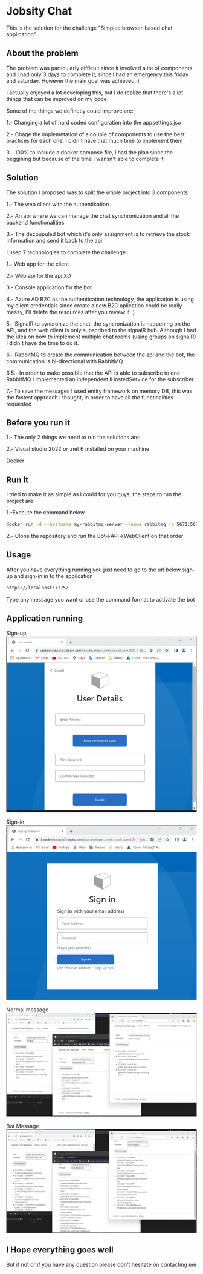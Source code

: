 # Jobsity Chat

This is the solution for the challenge "Simplee browser-based chat application".

## About the problem

The problem was particularly difficult since it involved a lot of components and I had only 3 days to complete it, since I had an emergency this friday and saturday. However the main goal was achieved :) 

I actually enjoyed a lot developing this, but I do realize that there's a lot things that can be improved on my code 

Some of the things we definetly could improve are:

1.- Changing a lot of hard coded configuration into the appsettings.jso

2.- Chage the implemetation of a couple of components to use the best practices for each one, I didn't have that much time to implement them

3.- 100% to include a docker compose file, I had the plan since the beggining but because of the time I wansn't able to complete it

## Solution
The solution I proposed was to split the whole project into 3 components 

1.- The web client with the authentication 

2.- An api where we can manage the chat synchronization and all the backend functionalities

3.- The decoupuled bot which it's only assignment is to retrieve the stock information and send it back to the api

I used 7 technologies to complete the challenge:

1.- Web app for the client

2.- Web api for the api XD

3.- Console application for the bot

4.- Azure AD B2C as the authentication technology, the application is using my client credentials since create a new B2C aplication could be really messy, I'll delete the resources after you review it :)

5.- SignalR to syncronize the chat, the syncronization is happening on the API, and the web client is only subscribed to the signalR hub. Although I had the idea on how to implement multiple chat rooms (using groups on signalR) I didn't have the time to do it.

6.- RabbitMQ to create the communication between the api and the bot, the communication is bi-directional with RabbitMQ 

6.5.- In order to make possible that the API is able to subscribe to one RabbitMQ I implemented an independent IHostedService for the subscriber

7.- To save the messages I used entity framework on memory DB, this was the fastest approach I thought, in order to have all the functinalities requested 

## Before you run it

1.- The only 2 things we need to run the solutions are:

2.- Visual studio 2022 or .net 6 installed on your machine

Docker

## Run it

I tried to make it as simple as I could for you guys, the steps to run the project are:

1.-Execute the command below 
```bash
docker run -d --hostname my-rabbitmq-server --name rabbitmq -p 5672:5672 -p 15672:15672 rabbitmq:3-management
```

2.- Clone the repository and run the Bot->APi->WebClient on that order

## Usage

After you have everything running you just need to go to the url below sign-up and sign-in in to the application

```bash
https://localhost:7175/
```

Type any message you want or use the command format to activate the bot

## Application running

Sign-up
![Sign-up](Images/SignUp.jpg)

Sign-in
![Sign-in](Images/SignIn.jpg)

Normal message
![Normal message](Images/Normal.jpg)

Bot Message
![Bot Message](Images/Bot.jpg)



## I Hope everything goes well

But if not or if you have any question please don't hesitate on contacting me 